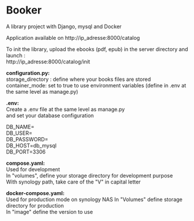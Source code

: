 # Booker
A library project with Django, mysql and Docker

Application available on http://ip_adresse:8000/catalog  

To init the library, upload the ebooks (pdf, epub) in the server directory and launch :  
http://ip_adresse:8000/catalog/init

**configuration.py:**  
storage_directory : define where your books files are stored  
container_mode: set to true to use environment variables (define in .env at
the same level as manage.py)  
  
**.env:**  
Create a .env file at the same level as manage.py  
and set your database configuration

DB_NAME=  
DB_USER=  
DB_PASSWORD=  
DB_HOST=db_mysql  
DB_PORT=3306  

**compose.yaml:**  
Used for development    
In "volumes", define your storage directory for development purpose  
With synology path, take care of the "V" in capital letter  

**docker-compose.yaml:**  
Used for production mode on synology NAS
In "Volumes" define storage directory for production  
In "image" define the version to use